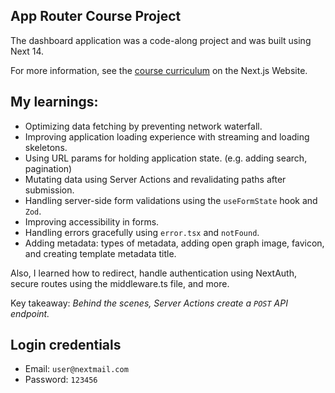 ## App Router Course Project

The dashboard application was a code-along project and was built using Next 14.

For more information, see the [course curriculum](https://nextjs.org/learn) on the Next.js Website.

## My learnings:

- Optimizing data fetching by preventing network waterfall.
- Improving application loading experience with streaming and loading skeletons.
- Using URL params for holding application state. (e.g. adding search, pagination)
- Mutating data using Server Actions and revalidating paths after submission.
- Handling server-side form validations using the `useFormState` hook and `Zod`. 
- Improving accessibility in forms.
- Handling errors gracefully using `error.tsx` and `notFound`.
- Adding metadata: types of metadata, adding open graph image, favicon, and creating template metadata title.

Also, I learned how to redirect, handle authentication using NextAuth, secure routes using the middleware.ts file, and more.

Key takeaway: *Behind the scenes, Server Actions create a `POST` API endpoint.*

## Login credentials
- Email: `user@nextmail.com`
- Password: `123456`